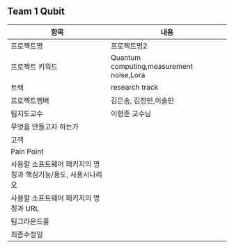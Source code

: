 ## Team 1 Qubit
|항목|내용|
|---|---|
|프로젝트명|프로젝트명2|
|프로젝트 키워드|Quantum computing,measurement noise,Lora|
|트랙|research track|
|프로젝트멤버| 김은솜, 김정민,이솔민
|팀지도교수|이형준 교수님|
|무엇을 만들고자 하는가||
|고객||
|Pain Point||
|사용할 소프트웨어 패키지의 명칭과 핵심기능/용도, 사용시나리오||
|사용할 소프트웨어 패키지의 명칭과 URL||
|팀그라운드룰||https://github.com/solmingming/Qubit_research/blob/777d7944722527e6bc944b0b7188ee2667e58783/GroundRule.MD|
|최종수정일||2025.09.16.13:00
